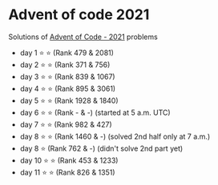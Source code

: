 # Advent of code 2021
Solutions of [Advent of Code - 2021](https://adventofcode.com/2021) problems 

- day 1 :star: :star: (Rank 479 & 2081)
- day 2 :star: :star: (Rank 371 & 756)
- day 3 :star: :star: (Rank 839 & 1067)
- day 4 :star: :star: (Rank 895 & 3061)
- day 5 :star: :star: (Rank 1928 & 1840)
- day 6 :star: :star: (Rank - & -) (started at 5 a.m. UTC)
- day 7 :star: :star: (Rank 982 & 427)
- day 8 :star: :star: (Rank 1460 & -) (solved 2nd half only at 7 a.m.)
- day 8 :star: (Rank 762 & -) (didn't solve 2nd part yet)
- day 10 :star: :star: (Rank 453 & 1233)
- day 11 :star: :star: (Rank 826 & 1351)

